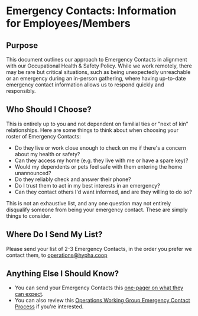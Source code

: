 # Emergency Contacts: Information for Employees/Members

## Purpose

This document outlines our approach to Emergency Contacts in alignment with our Occupational Health & Safety Policy. While we work remotely, there may be rare but critical situations, such as being unexpectedly unreachable or an emergency during an in-person gathering, where having up-to-date emergency contact information allows us to respond quickly and responsibly.

## Who Should I Choose?

This is entirely up to you and not dependent on familial ties or "next of kin" relationships. Here are some things to think about when choosing your roster of Emergency Contacts: 

- Do they live or work close enough to check on me if there's a concern about my health or safety?
- Can they access my home (e.g. they live with me or have a spare key)?
- Would my dependents or pets feel safe with them entering the home unannounced?
- Do they reliably check and answer their phone?
- Do I trust them to act in my best interests in an emergency?
- Can they contact others I'd want informed, and are they willing to do so?

This is not an exhaustive list, and any one question may not entirely disqualify someone from being your emergency contact. These are simply things to consider. 

## Where Do I Send My List?

Please send your list of 2-3 Emergency Contacts, in the order you prefer we contact them, to [operations@hypha.coop](mailto:operations@hypha.coop)

## Anything Else I Should Know?

- You can send your Emergency Contacts this [one-pager on what they can expect](emergency-contacts-what-to-expect.md). 
- You can also review this [Operations Working Group Emergency Contact Process](emergency-contacts-process.md) if you're interested. 